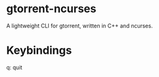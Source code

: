 gtorrent-ncurses
================

A lightweight CLI for gtorrent, written in C++ and ncurses.

Keybindings
================
q: quit
